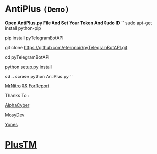 # AntiPlus `(Demo)`

**Open AntiPlus.py File And Set Your Token And Sudo ID**
``
sudo apt-get install python-pip

pip install pyTelegramBotAPI

 git clone https://github.com/eternnoir/pyTelegramBotAPI.git

cd pyTelegramBotAPI

python setup.py install

cd ..
screen python AntiPlus.py
``

[MrNitro](https://t.me/NitroPlus) && [ForReport](https://t.me/PVSefareshatBoT)

Thanks To :

[AlphaCyber](https://t.me/AlphaCyber)

[MosyDev](https://t.me/MosyDev)

[Yones](https://t.me/AnonyDev)

# [PlusTM](https://telegram.me/PlusTM)


